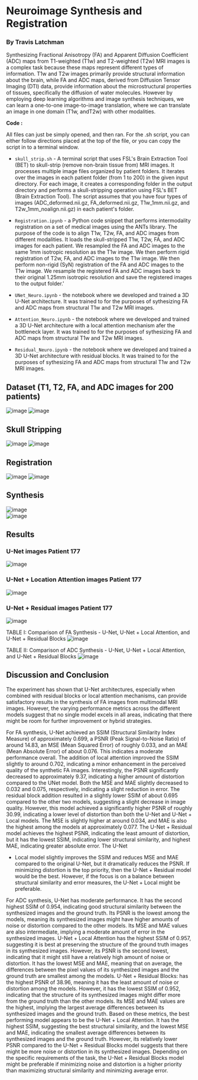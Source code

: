 # Neuroimage Synthesis and Registration

### By Travis Latchman


Synthesizing Fractional Anisotropy (FA) and Apparent Diffusion Coefficient (ADC) maps from T1-weighted (T1w) and T2-weighted (T2w)  MRI images is a complex task because these maps represent different types of information. T1w and T2w images primarily provide structural information about the brain, while FA and ADC maps, derived from Diffusion Tensor Imaging (DTI) data, provide information about the microstructural properties of tissues, specifically the diffusion of water molecules. However by employing deep learning algorithms and image synthesis techniques, we can learn a one-to-one image-to-image translation, where we can translate an image in one domain (T1w, andT2w) with other modalities.


**Code :**  

All files can just be simply opened, and then ran. For the .sh script, you can either follow directions placed at the top of the file, or you can copy the script in to a terminal window. 

* `skull_strip.sh` -   A terminal script that uses FSL's Brain Extraction Tool (BET) to skull-strip (remove non-brain tissue from) MRI images. It processes multiple image files organized by patient folders. It iterates over the images in each patient folder (from 1 to 200) in the given input directory. For each image, it creates a corresponding folder in the output directory and performs a skull-stripping operation using FSL's BET (Brain Extraction Tool). The script assumes that you have four types of images (ADC_deformed.nii.gz, FA_deformed.nii.gz, T1w_1mm.nii.gz, and T2w_1mm_noalign.nii.gz) in each patient's folder.

* `Registration.ipynb`  - a Python code snippet that performs intermodality registration on a set of medical images using the ANTs library. The purpose of the code is to align T1w, T2w, FA, and ADC images from different modalities. It loads the skull-stripped T1w, T2w, FA, and ADC images for each patient. We resampled the FA and ADC images to the same 1mm isotropic resolution as the T1w image. We then perform rigid registration of T2w, FA, and ADC images to the T1w image. We then perform non-rigid (SyN) registration of the FA and ADC images to the T1w image. We resample the registered FA and ADC images back to their original 1.25mm isotropic resolution and save the registered images to the output folder.'

* `UNet_Neuro.ipynb` - the notebook where we developed and trained a 3D U-Net architecture. It was trained to for the purposes of sythesizing FA and ADC maps from structural T1w and T2w MRI images. 
  
* `Attention_Neuro.ipynb` - the notebook where we developed and trained a 3D U-Net architecture with a local attention mechanism afer the bottleneck layer. It was trained to for the purposes of sythesizing FA and ADC maps from structural T1w and T2w MRI images. 

* `Residual_Neuro.ipynb` - the notebook where we developed and trained a 3D U-Net architecture with residual blocks. It was trained to for the purposes of sythesizing FA and ADC maps from structural T1w and T2w MRI images.


## Dataset (T1, T2, FA, and ADC images for 200 patients)
![image](https://github.com/travislatchman/Neuroimage-Registration-and-Synthesis/assets/32372013/90b09d7d-40f2-480c-812d-872b99429846)
![image](https://github.com/travislatchman/Neuroimage-Registration-and-Synthesis/assets/32372013/affa6efc-bbf2-4332-941a-bc0dcac02489)


## Skull Stripping  
![image](https://github.com/travislatchman/Neuroimage-Registration-and-Synthesis/assets/32372013/fc323197-d9a3-4e13-872a-52b90c099fd4)
![image](https://github.com/travislatchman/Neuroimage-Registration-and-Synthesis/assets/32372013/15f513fc-5dab-4077-b832-2a25b4a8f2de)  


## Registration
![image](https://github.com/travislatchman/Neuroimage-Registration-and-Synthesis/assets/32372013/b28c2005-639a-4460-87ad-719dab1cb1fa)
![image](https://github.com/travislatchman/Neuroimage-Registration-and-Synthesis/assets/32372013/22eb6124-6b09-472d-9e06-caf289c9049b)


## Synthesis

![image](https://github.com/travislatchman/Neuroimage-Registration-and-Synthesis/assets/32372013/63154976-86a7-4cc9-85a9-27a80e184f22)  
![image](https://github.com/travislatchman/Neuroimage-Registration-and-Synthesis/assets/32372013/67e0d95f-aa76-4067-b603-c2d141aa5417)  


## Results  
### U-Net images Patient 177
![image](https://github.com/travislatchman/Neuroimage-Registration-and-Synthesis/assets/32372013/cfccb70d-7908-44ca-b918-a4571f7eb39b)  

### U-Net + Location Attention images Patient 177  
![image](https://github.com/travislatchman/Neuroimage-Registration-and-Synthesis/assets/32372013/c34f9407-71ef-4923-ae4f-518df1fcc6fe)  

### U-Net + Residual images Patient 177  
![image](https://github.com/travislatchman/Neuroimage-Registration-and-Synthesis/assets/32372013/112a8879-2312-4294-bd1d-44b4c05ae3ae)  
  

TABLE I: Comparison of FA Synthesis - U-Net, U-Net + Local Attention, and U-Net + Residual Blocks
![image](https://github.com/travislatchman/Neuroimage-Registration-and-Synthesis/assets/32372013/9f9a9811-907e-4f4b-abb5-43a6fc7a414f)

TABLE II: Comparison of ADC Synthesis - U-Net, U-Net + Local Attention, and U-Net + Residual Blocks
![image](https://github.com/travislatchman/Neuroimage-Registration-and-Synthesis/assets/32372013/d2a82610-a022-4b29-b695-db029bccc8d9)  

## Discussion and Conclusion

The experiment has shown that U-Net architectures, especially when combined with residual blocks or local attention mechanisms, can provide satisfactory results in the synthesis of FA images from multimodal MRI images. However, the varying performance metrics across the different models suggest that no single model excels in all areas, indicating that there might be room for further improvement or hybrid strategies. 

For FA synthesis, U-Net achieved an SSIM (Structural
Similarity Index Measure) of approximately 0.699, a PSNR
(Peak Signal-to-Noise Ratio) of around 14.83, an MSE (Mean
Squared Error) of roughly 0.033, and an MAE (Mean Absolute
Error) of about 0.076. This indicates a moderate performance
overall. The addition of local attention improved the SSIM
slightly to around 0.702, indicating a minor enhancement in
the perceived quality of the synthetic FA images. Interestingly,
the PSNR significantly decreased to approximately 9.37, indicating a higher amount of distortion compared to the UNet model. Both the MSE and MAE slightly decreased to
0.032 and 0.075, respectively, indicating a slight reduction
in error. The residual block addition resulted in a slightly
lower SSIM of about 0.695 compared to the other two models,
suggesting a slight decrease in image quality. However, this
model achieved a significantly higher PSNR of roughly 30.99,
indicating a lower level of distortion than both the U-Net and
U-Net + Local models. The MSE is slightly higher at around
0.034, and MAE is also the highest among the models at
approximately 0.077. The U-Net + Residual model achieves
the highest PSNR, indicating the least amount of distortion, but
it has the lowest SSIM, indicating lower structural similarity,
and highest MAE, indicating greater absolute error. The U-Net
+ Local model slightly improves the SSIM and reduces MSE
and MAE compared to the original U-Net, but it dramatically
reduces the PSNR. If minimizing distortion is the top priority,
then the U-Net + Residual model would be the best. However,
if the focus is on a balance between structural similarity and
error measures, the U-Net + Local might be preferable.  


For ADC synthesis, U-Net has moderate performance. It has
the second highest SSIM of 0.954, indicating good structural
similarity between the synthesized images and the ground
truth. Its PSNR is the lowest among the models, meaning its
synthesized images might have higher amounts of noise or
distortion compared to the other models. Its MSE and MAE
values are also intermediate, implying a moderate amount of
error in the synthesized images. U-Net + Local Attention has
the highest SSIM of 0.957, suggesting it is best at preserving
the structure of the ground truth images in its synthesized
images. However, its PSNR is the second lowest, indicating
that it might still have a relatively high amount of noise or distortion. It has the lowest MSE and MAE, meaning that
on average, the differences between the pixel values of its
synthesized images and the ground truth are smallest among
the models. U-Net + Residual Blocks: has the highest PSNR
of 38.96, meaning it has the least amount of noise or distortion
among the models. However, it has the lowest SSIM of 0.952,
indicating that the structure of its synthesized images might
differ more from the ground truth than the other models. Its
MSE and MAE values are the highest, implying the largest
average differences between its synthesized images and the
ground truth. Based on these metrics, the best performing
model appears to be the U-Net + Local Attention. It has the
highest SSIM, suggesting the best structural similarity, and
the lowest MSE and MAE, indicating the smallest average
differences between its synthesized images and the ground truth. However, its relatively lower PSNR compared to the
U-Net + Residual Blocks model suggests that there might be
more noise or distortion in its synthesized images. Depending
on the specific requirements of the task, the U-Net + Residual
Blocks model might be preferable if minimizing noise and
distortion is a higher priority than maximizing structural
similarity and minimizing average error.












